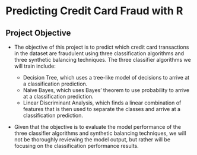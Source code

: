 # Predicting Credit Card Fraud with R

## Project Objective

- The objective of this project is to predict which credit card transactions in the dataset are fraudulent using three classification algorithms and three synthetic balancing techniques. The three classifier algorithms we will train include:

  - Decision Tree, which uses a tree-like model of decisions to arrive at a classification prediction.
  - Naive Bayes, which uses Bayes’ theorem to use probability to arrive at a classification prediction.
  - Linear Discriminant Analysis, which finds a linear combination of features that is then used to separate the classes and arrive at a classification prediction.

- Given that the objective is to evaluate the model performance of the three classifier algorithms and synthetic balancing techniques, we will not be thoroughly reviewing the model output, but rather will be focusing on the classification performance results.
